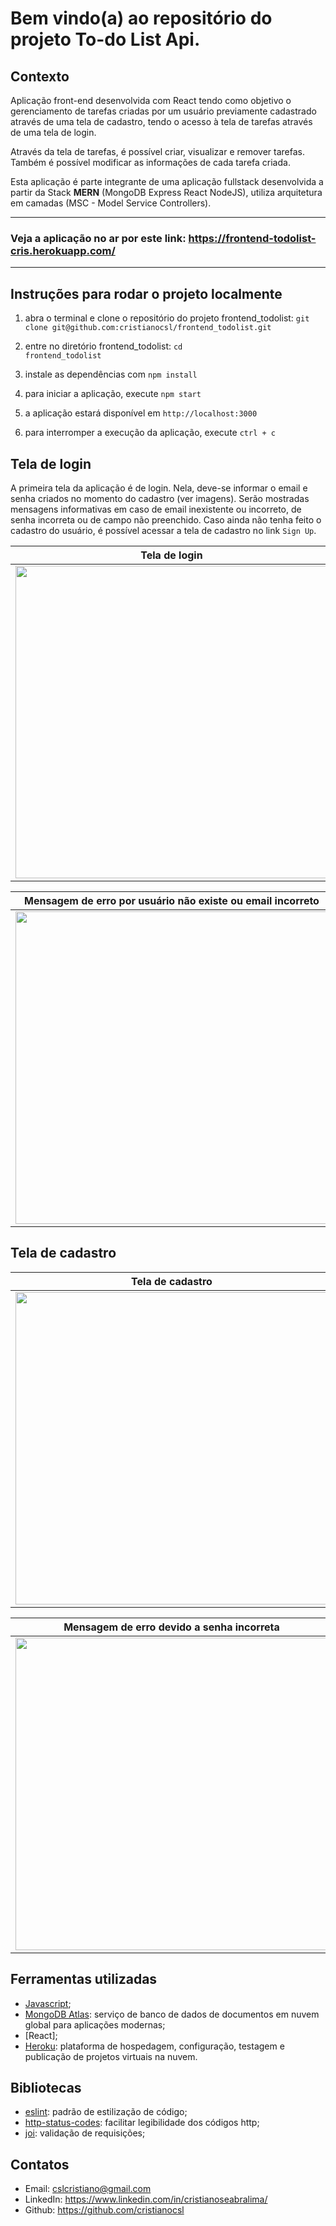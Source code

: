 # Bem vindo(a) ao repositório do projeto To-do List Api.

## Contexto

Aplicação front-end desenvolvida com React tendo como objetivo o gerenciamento de tarefas criadas por um usuário previamente cadastrado através de uma tela de cadastro, tendo o acesso à tela de tarefas através de uma tela de login.

Através da tela de tarefas, é possível criar, visualizar e remover tarefas. Também é possível modificar as informações de cada tarefa criada.

Esta aplicação é parte integrante de uma aplicação fullstack desenvolvida a partir da Stack <strong>MERN</strong> (MongoDB Express React NodeJS), utiliza arquitetura em camadas (MSC - Model Service Controllers).

------------
### Veja a aplicação no ar por este link: https://frontend-todolist-cris.herokuapp.com/
------------

## Instruções para rodar o projeto localmente

1. abra o terminal e clone o repositório do projeto frontend_todolist:
`git clone git@github.com:cristianocsl/frontend_todolist.git`

2. entre no diretório frontend_todolist:
<code>cd frontend_todolist</code>

3. instale as dependências com <code>npm install</code>

4. para iniciar a aplicação, execute <code>npm start</code>

5. a aplicação estará disponível em `http://localhost:3000`

6. para interromper a execução da aplicação, execute `ctrl + c`


## Tela de login


A primeira tela da aplicação é de login. Nela, deve-se informar o email e senha criados no momento do cadastro (ver imagens). Serão mostradas mensagens informativas em caso de email inexistente ou incorreto, de senha incorreta ou de campo não preenchido. Caso ainda não tenha feito o cadastro do usuário, é possível acessar a tela de cadastro no link `Sign Up`.

|Tela de login|Mensagem de erro com campo em branco|Mensagem de erro com senha incorreta|
|:-:|:-:|:-:|
|<img src="https://user-images.githubusercontent.com/82241160/157121087-323cede0-99df-41c0-9971-ac9e815463a0.png" height="500px" />|<img src="https://user-images.githubusercontent.com/82241160/157124937-4b22afef-6c9e-4f2d-92ed-ddcfc6a112ed.png" height="500px" />|<img src="https://user-images.githubusercontent.com/82241160/157125799-6536d03d-2433-4a46-81a5-0199b0e15489.png" height="500px" />|

|Mensagem de erro por usuário não existe ou email incorreto|Login efetuado com sucesso|
|:-:|:-:|
|<img src="https://user-images.githubusercontent.com/82241160/157126761-133e6bc8-6c55-4f59-a176-6af97c14b0b1.png" height="500px" />|<img src="https://user-images.githubusercontent.com/82241160/157129896-46202734-83fb-4170-9cdc-9dcf4a00b67a.png" height="500px" />|


## Tela de cadastro


|Tela de cadastro|Mensagem de erro devido a usuário já cadastrado|
|:-:|:-:|
|<img src="https://user-images.githubusercontent.com/82241160/157132188-6351b3f9-e34d-4344-a6c7-4aa4ecea3c15.png" height="500px" />|<img src="https://user-images.githubusercontent.com/82241160/157132243-d8815675-4f50-42e1-aaf8-6ffc8ae6cca5.png" height="500px" />|


|Mensagem de erro devido a senha incorreta|Mensagem de erro devido a usuário já cadastrado|
|:-:|:-:|
|<img src="https://user-images.githubusercontent.com/82241160/157132188-6351b3f9-e34d-4344-a6c7-4aa4ecea3c15.png" height="500px" />|<img src="https://user-images.githubusercontent.com/82241160/157132228-3b2a702f-dd44-4024-aba3-94f496f1984d.png" height="500px" />|

## Ferramentas utilizadas

- [Javascript](https://developer.mozilla.org/pt-BR/docs/Web/JavaScript);
- [MongoDB Atlas](https://www.mongodb.com/atlas/database): serviço de banco de dados de documentos em nuvem global para aplicações modernas;
- [React];
- [Heroku](https://id.heroku.com/): plataforma de hospedagem, configuração, testagem e publicação de projetos virtuais na nuvem. 

## Bibliotecas

- [eslint](https://www.npmjs.com/package/eslint): padrão de estilização de código;
- [http-status-codes](https://www.npmjs.com/package/http-status-codes): facilitar legibilidade dos códigos http;
- [joi](https://www.npmjs.com/package/joi): validação de requisições;

## Contatos

- Email: cslcristiano@gmail.com
- LinkedIn: https://www.linkedin.com/in/cristianoseabralima/
- Github: https://github.com/cristianocsl




